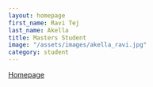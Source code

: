 ```yaml
---
layout: homepage
first_name: Ravi Tej
last_name: Akella
title: Masters Student
image: "/assets/images/akella_ravi.jpg"
category: student
---
```


[Homepage][1]

[1]:<https://akella17.github.io>
